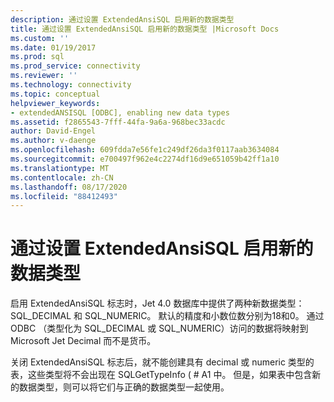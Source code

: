 ```yaml
---
description: 通过设置 ExtendedAnsiSQL 启用新的数据类型
title: 通过设置 ExtendedAnsiSQL 启用新的数据类型 |Microsoft Docs
ms.custom: ''
ms.date: 01/19/2017
ms.prod: sql
ms.prod_service: connectivity
ms.reviewer: ''
ms.technology: connectivity
ms.topic: conceptual
helpviewer_keywords:
- extendedANSISQL [ODBC], enabling new data types
ms.assetid: f2865543-7fff-44fa-9a6a-968bec33acdc
author: David-Engel
ms.author: v-daenge
ms.openlocfilehash: 609fdda7e56fe1c249df26da3f0117aab3634084
ms.sourcegitcommit: e700497f962e4c2274df16d9e651059b42ff1a10
ms.translationtype: MT
ms.contentlocale: zh-CN
ms.lasthandoff: 08/17/2020
ms.locfileid: "88412493"
---
```

# <a name="enabling-new-data-types-by-setting-extendedansisql"></a>通过设置 ExtendedAnsiSQL 启用新的数据类型
启用 ExtendedAnsiSQL 标志时，Jet 4.0 数据库中提供了两种新数据类型： SQL_DECIMAL 和 SQL_NUMERIC。 默认的精度和小数位数分别为18和0。 通过 ODBC （类型化为 SQL_DECIMAL 或 SQL_NUMERIC）访问的数据将映射到 Microsoft Jet Decimal 而不是货币。  
  
 关闭 ExtendedAnsiSQL 标志后，就不能创建具有 decimal 或 numeric 类型的表，这些类型将不会出现在 SQLGetTypeInfo ( # A1 中。 但是，如果表中包含新的数据类型，则可以将它们与正确的数据类型一起使用。
